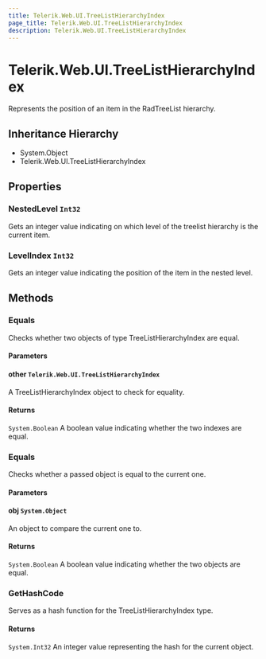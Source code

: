 ```yaml
---
title: Telerik.Web.UI.TreeListHierarchyIndex
page_title: Telerik.Web.UI.TreeListHierarchyIndex
description: Telerik.Web.UI.TreeListHierarchyIndex
---
```


# Telerik.Web.UI.TreeListHierarchyIndex

Represents the position of an item in the RadTreeList hierarchy.

## Inheritance Hierarchy

* System.Object
* Telerik.Web.UI.TreeListHierarchyIndex

## Properties

###  NestedLevel `Int32`

Gets an integer value indicating on which level of the treelist hierarchy is the current item.

###  LevelIndex `Int32`

Gets an integer value indicating the position of the item in the nested level.

## Methods

###  Equals

Checks whether two objects of type TreeListHierarchyIndex are equal.

#### Parameters

#### other `Telerik.Web.UI.TreeListHierarchyIndex`

A TreeListHierarchyIndex object to check for equality.

#### Returns

`System.Boolean` A boolean value indicating whether the two indexes are equal.

###  Equals

Checks whether a passed object is equal to the current one.

#### Parameters

#### obj `System.Object`

An object to compare the current one to.

#### Returns

`System.Boolean` A boolean value indicating whether the two objects are equal.

###  GetHashCode

Serves as a hash function for the TreeListHierarchyIndex type.

#### Returns

`System.Int32` An integer value representing the hash for the current object.

